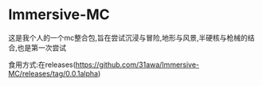 # Immersive-MC
这是我个人的一个mc整合包,旨在尝试沉浸与冒险,地形与风景,半硬核与枪械的结合,也是第一次尝试

食用方式:在releases(https://github.com/31awa/Immersive-MC/releases/tag/0.0.1alpha)
